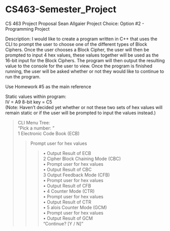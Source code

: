 # CS463-Semester_Project

CS 463		Project Proposal		Sean Allgaier
Project Choice: Option #2 - Programming Project  

Description: 
I would like to create a program written in C++ that uses the CLI to prompt the user to choose one of the different types of Block Ciphers. Once the user chooses a Block Cipher, the user will then be prompted to input 4 hex values, these values together will be used as the 16-bit input for the Block Ciphers. The program will then output the resulting value to the console for the user to view. Once the program is finished running, the user will be asked whether or not they would like to continue to run the program.  

Use Homework #5 as the main reference  

Static values within program:	
IV = A9
8-bit key = C5  
(Note: Haven’t decided yet whether or not these two sets of hex values will remain static or if the user will be prompted to input the values instead.)  
> CLI Menu Tree:  
> “Pick a number: ”  
> 1 Electronic Code Book (ECB)  
>> Prompt user for hex values  
>>> • Output Result of ECB  
> 2 Cipher Block Chaining Mode (CBC)  
>>  • Prompt user for hex values  
>>> • Output Result of CBC  
> 3 Output Feedback Mode (CFB)   	
• Prompt user for hex values  
• Output Result of CFB  
• 4 Counter Mode (CTR)  
	• Prompt user for hex values  
• Output Result of CTR  
• 5 alois Counter Mode (GCM)  
• Prompt user for hex values  
• Output Result of GCM  
	“Continue? [Y / N]”  

